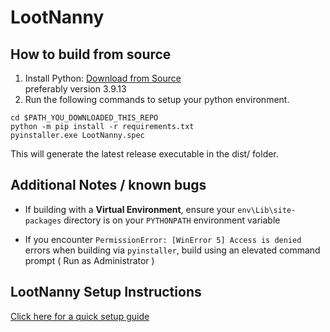 # LootNanny
 

## How to build from source

1. Install Python: [Download from Source](https://www.python.org/downloads/release/python-3913/)  
preferably version 3.9.13
2. Run the following commands to setup your python environment.

```
cd $PATH_YOU_DOWNLOADED_THIS_REPO
python -m pip install -r requirements.txt
pyinstaller.exe LootNanny.spec
```

This will generate the latest release executable in the dist/ folder.

## Additional Notes / known bugs

* If building with a **Virtual Environment**, ensure your `env\Lib\site-packages` directory is on your `PYTHONPATH` environment variable

* If you encounter `PermissionError: [WinError 5] Access is denied` errors when building via `pyinstaller`, build using an elevated command prompt ( Run as Administrator )

## LootNanny Setup Instructions
[Click here for a quick setup guide](https://github.com/nikander100/LootNanny/wiki/Quick-Setup)

